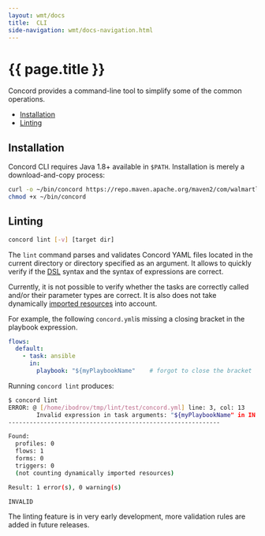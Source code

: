 ```yaml
---
layout: wmt/docs
title:  CLI
side-navigation: wmt/docs-navigation.html
---
```


# {{ page.title }}

Concord provides a command-line tool to simplify some of the common operations.

- [Installation](#installation)
- [Linting](#linting)

## Installation

Concord CLI requires Java 1.8+ available in `$PATH`. Installation is merely
a download-and-copy process:

```bash
curl -o ~/bin/concord https://repo.maven.apache.org/maven2/com/walmartlabs/concord/concord-cli/{{ site.concord_core_version }}/concord-cli-{{ site.concord_core_version }}-executable.jar
chmod +x ~/bin/concord
```

## Linting

```bash
concord lint [-v] [target dir]
```

The `lint` command parses and validates Concord YAML files located in the
current directory or directory specified as an argument. It allows to quickly
verify if the [DSL](../processes-v1/flows.html#dsl) syntax and the syntax of
expressions are correct.

Currently, it is not possible to verify whether the tasks are correctly called
and/or their parameter types are correct. It is also does not take dynamically
[imported resources](../processes-v1/imports.html) into account.

For example, the following `concord.yml`is missing a closing bracket in the
playbook expression.

```yaml
flows:
  default:
    - task: ansible
      in:
        playbook: "${myPlaybookName"    # forgot to close the bracket
```

Running `concord lint` produces:

```bash
$ concord lint
ERROR: @ [/home/ibodrov/tmp/lint/test/concord.yml] line: 3, col: 13
        Invalid expression in task arguments: "${myPlaybookName" in IN VariableMapping [source=null, sourceExpression=null, sourceValue=${myPlaybookName, target=playbook, interpolateValue=true] Encountered "<EOF>" at line 1, column 16.Was expecting one of: "}" ... "." ... "[" ... ";" ... ">" ... "gt" ... "<" ... "lt" ... ">=" ... "ge" ... "<=" ... "le" ... "==" ... "eq" ... "!=" ... "ne" ... "&&" ... "and" ... "||" ... "or" ... "*" ... "+" ... "-" ... "?" ... "/" ... "div" ... "%" ... "mod" ... "+=" ... "=" ... 
------------------------------------------------------------

Found:
  profiles: 0
  flows: 1
  forms: 0
  triggers: 0
  (not counting dynamically imported resources)

Result: 1 error(s), 0 warning(s)

INVALID
```

The linting feature is in very early development, more validation rules are
added in future releases.
